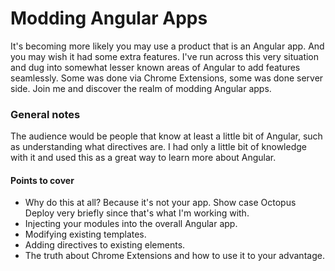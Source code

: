 # Modding Angular Apps

It's becoming more likely you may use a product that is an Angular app. And you may wish it had some extra features. I've run across this very situation and dug into somewhat lesser known areas of Angular to add features seamlessly. Some was done via Chrome Extensions, some was done server side. Join me and discover the realm of modding Angular apps.

### General notes
The audience would be people that know at least a little bit of Angular, such as understanding what directives are. I had only a little bit of knowledge with it and used this as a great way to learn more about Angular.

#### Points to cover
- Why do this at all? Because it's not your app. Show case Octopus Deploy very briefly since that's what I'm working with.
- Injecting your modules into the overall Angular app.
- Modifying existing templates.
- Adding directives to existing elements.
- The truth about Chrome Extensions and how to use it to your advantage.
